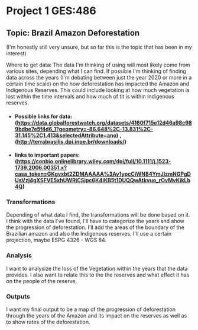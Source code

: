 # Project 1 GES:486

## Topic: Brazil Amazon Deforestation
(I'm honestly still very unsure, but so far this is the topic that has been in my interest)

Where to get data: The data I'm thinking of using will most likely come from various sites, depending what I can find. If possible I'm thinking of finding data across the years (I'm debating between just the year 2020 or more in a certain time scale) on the how deforestation has impacted the Amazon and Indigenous Reserves. This could include looking at how much vegetation is lost within the time intervals and how much of tit is within Indigenous reserves.

- #### Possible links for data: (https://data.globalforestwatch.org/datasets/4160f715e12d46a98c989bdbe7e5f4d6_1?geometry=-86.648%2C-13.831%2C-31.145%2C1.413&selectedAttribute=ano) , (http://terrabrasilis.dpi.inpe.br/downloads/) 

- #### links to important papers: (https://conbio.onlinelibrary.wiley.com/doi/full/10.1111/j.1523-1739.2006.00351.x?casa_token=GKgvxbt2ZDMAAAAA%3Ay1ypcCiWN84YmJlzmNGPgDUsVzj4gXSFVE5xhUWRjCSipc6K4iKB5t1DUQQwAtkvuo_rOvMvKikLb4Q)

### Transformations
Depending of what data I find, the transformations will be done based on it. I think with the data I've found, I'll have to categorize the years and ahow the progression of deforestation. I'll add the areas of the boundary of the Brazilian amazon and also the Indigenous reserves. I'll use a certain projection, maybe ESPG 4326 - WGS 84.

### Analysis 
I want to analysize the loss of the Vegetation within the years that the data provides. I also want to relate this to the the reserves and what effect it has on the people of the reserve. 
### Outputs
I want my final output to be a map of the progression of deforestation through the years of the Amazon and its impact on the reserves as well as to show rates of the deforestation.
